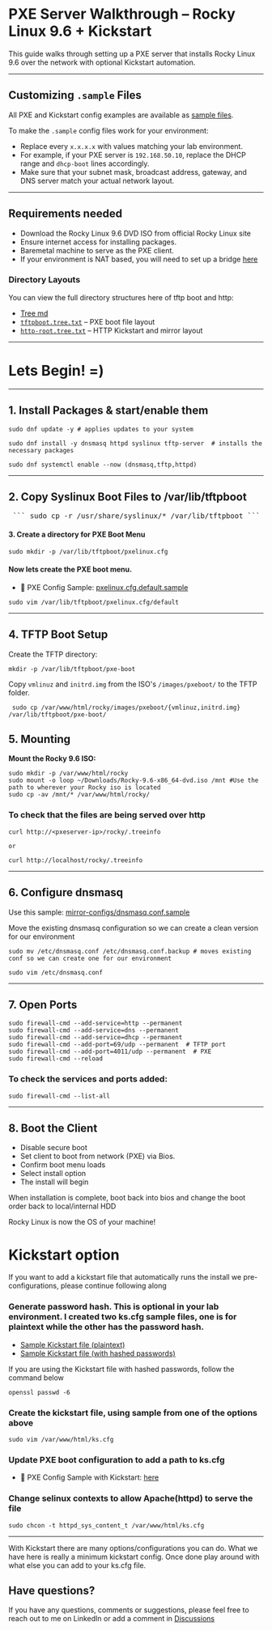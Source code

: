 # PXE Server Walkthrough – Rocky Linux 9.6 + Kickstart

This guide walks through setting up a PXE server that installs Rocky Linux 9.6 over the network with optional Kickstart automation.

--- 
## Customizing `.sample` Files

All PXE and Kickstart config examples are available as [sample files](https://github.com/Bnwokoma/rocky-pxe-kickstart-lab/tree/main/mirror-configs).

To make the `.sample` config files work for your environment:

- Replace every `x.x.x.x` with values matching your lab environment.
- For example, if your PXE server is `192.168.50.10`, replace the DHCP range and `dhcp-boot` lines accordingly.
- Make sure that your subnet mask, broadcast address, gateway, and DNS server match your actual network layout.

---

## Requirements needed
- Download the Rocky Linux 9.6 DVD ISO from official Rocky Linux site
- Ensure internet access for installing packages.
- Baremetal machine to serve as the PXE client.
- If your environment is NAT based, you will need to set up a bridge [here](https://github.com/Bnwokoma/rocky-pxe-kickstart-lab/blob/main/network-bridge/setup-bridge.md)

### Directory Layouts

You can view the full directory structures here of tftp boot and http:

- [Tree md](https://github.com/Bnwokoma/rocky-pxe-kickstart-lab/blob/main/directory_layout/tree-views.md)
- [`tftpboot.tree.txt`](https://github.com/Bnwokoma/rocky-pxe-kickstart-lab/blob/main/directory_layout/tftpboot.tree.txt) – PXE boot file layout
- [`http-root.tree.txt`](https://github.com/Bnwokoma/rocky-pxe-kickstart-lab/blob/main/directory_layout/http-root.tree.txt) – HTTP Kickstart and mirror layout

---

# Lets Begin! =)

---
## 1. Install Packages & start/enable them
```
sudo dnf update -y # applies updates to your system

sudo dnf install -y dnsmasq httpd syslinux tftp-server  # installs the necessary packages 

sudo dnf systemctl enable --now (dnsmasq,tftp,httpd)
```
---

## 2. Copy Syslinux Boot Files to /var/lib/tftpboot

 <pre> ``` sudo cp -r /usr/share/syslinux/* /var/lib/tftpboot ``` </pre>

#### 3. Create a directory for PXE Boot Menu

```
sudo mkdir -p /var/lib/tftpboot/pxelinux.cfg
```

#### Now lets create the PXE boot menu. 

- 📁 PXE Config Sample: [pxelinux.cfg.default.sample](https://github.com/Bnwokoma/rocky-pxe-kickstart-lab/blob/main/mirror-configs/pxelinux.cfg.default.sample)

```
sudo vim /var/lib/tftpboot/pxelinux.cfg/default
```

---

## 4. TFTP Boot Setup
Create the TFTP directory:

```
mkdir -p /var/lib/tftpboot/pxe-boot
```

Copy `vmlinuz` and `initrd.img` from the ISO's `/images/pxeboot/` to the TFTP folder.

```
 sudo cp /var/www/html/rocky/images/pxeboot/{vmlinuz,initrd.img} /var/lib/tftpboot/pxe-boot/
```

## 5. Mounting
**Mount the Rocky 9.6 ISO:**

```
sudo mkdir -p /var/www/html/rocky
sudo mount -o loop ~/Downloads/Rocky-9.6-x86_64-dvd.iso /mnt #Use the path to wherever your Rocky iso is located
sudo cp -av /mnt/* /var/www/html/rocky/
```

### To check that the files are being served over http
```
curl http://<pxeserver-ip>/rocky/.treeinfo

or

curl http://localhost/rocky/.treeinfo
```
---

## 6. Configure dnsmasq
Use this sample: [mirror-configs/dnsmasq.conf.sample](https://github.com/Bnwokoma/rocky-pxe-kickstart-lab/blob/main/mirror-configs/dnsmasq.conf.sample)

Move the existing dnsmasq configuration so we can create a clean version for our environment

```
sudo mv /etc/dnsmasq.conf /etc/dnsmasq.conf.backup # moves existing conf so we can create one for our environment

sudo vim /etc/dnsmasq.conf
```
---

## 7. Open Ports

``` 
sudo firewall-cmd --add-service=http --permanent
sudo firewall-cmd --add-service=dns --permanent 
sudo firewall-cmd --add-service=dhcp --permanent  
sudo firewall-cmd --add-port=69/udp --permanent  # TFTP port
sudo firewall-cmd --add-port=4011/udp --permanent  # PXE
sudo firewall-cmd --reload
```
### To check the services and ports added:
```
sudo firewall-cmd --list-all
```
---

## 8. Boot the Client
- Disable secure boot
- Set client to boot from network (PXE) via Bios.
- Confirm boot menu loads
- Select install option
- The install will begin

When installation is complete, boot back into bios and change the boot order back to local/internal HDD

Rocky Linux is now the OS of your machine!


# Kickstart option

If you want to add a kickstart file that automatically runs the install we pre-configurations, please continue following along

### Generate password hash. This is optional in your lab environment. I created two ks.cfg sample files, one is for plaintext while the other has the password hash.

- [Sample Kickstart file (plaintext)](https://github.com/Bnwokoma/rocky-pxe-kickstart-lab/blob/main/mirror-configs/ks.cfg.sample.txt)  
- [Sample Kickstart file (with hashed passwords)](https://github.com/Bnwokoma/rocky-pxe-kickstart-lab/blob/main/mirror-configs/ks.cfg.sample.hashed)

If you are using the Kickstart file with hashed passwords, follow the command below

```
openssl passwd -6
```

### Create the kickstart file, using sample from one of the options above

```
sudo vim /var/www/html/ks.cfg
```

### Update PXE boot configuration to add a path to ks.cfg
- 📁 PXE Config Sample with Kickstart: [here](https://github.com/Bnwokoma/rocky-pxe-kickstart-lab/blob/main/mirror-configs/kickstart.pxe.cfg.sample)



### Change selinux contexts to allow Apache(httpd) to serve the file

```
sudo chcon -t httpd_sys_content_t /var/www/html/ks.cfg
```
---
With Kickstart there are many options/configurations you can do. What we have here is really a minimum kickstart config. Once done play around with what else you can add to your ks.cfg file.

## Have questions?

If you have any questions, comments or suggestions, please feel free to reach out to me on LinkedIn or add a comment in [Discussions](https://github.com/Bnwokoma/rocky-pxe-kickstart-lab/discussions/1)

